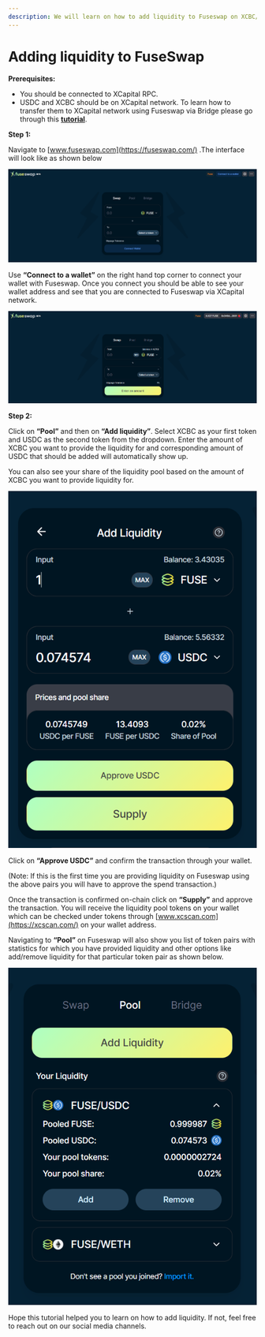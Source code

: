 ```yaml
---
description: We will learn on how to add liquidity to Fuseswap on XCBC/USDC pair.
---
```


# Adding liquidity to FuseSwap

**Prerequisites:**

* You should be connected to XCapital RPC.
* USDC and XCBC should be on XCapital network. To learn how to transfer them to XCapital network using Fuseswap via Bridge please go through this [**tutorial**](https://docs.xcscan.com/the-fuse-chain/token-bridges/transfer-fuse-using-bridge-on-fuseswap).

**Step 1:**

Navigate to [www.fuseswap.com](https://fuseswap.com/) .The interface will look like as shown below

![](../../.gitbook/assets/0%20%287%29.png)

Use **“Connect to a wallet”** on the right hand top corner to connect your wallet with Fuseswap. Once you connect you should be able to see your wallet address and see that you are connected to Fuseswap via XCapital network.

![](../../.gitbook/assets/1%20%2810%29.png)

  
**Step 2:**

Click on **“Pool”** and then on **“Add liquidity”**. Select XCBC as your first token and USDC as the second token from the dropdown. Enter the amount of XCBC you want to provide the liquidity for and corresponding amount of USDC that should be added will automatically show up.

You can also see your share of the liquidity pool based on the amount of XCBC you want to provide liquidity for.

![](../../.gitbook/assets/2%20%2810%29.png)

Click on **“Approve USDC”** and confirm the transaction through your wallet.

\(Note: If this is the first time you are providing liquidity on Fuseswap using the above pairs you will have to approve the spend transaction.\)

Once the transaction is confirmed on-chain click on **“Supply”** and approve the transaction. You will receive the liquidity pool tokens on your wallet which can be checked under tokens through [www.xcscan.com](https://xcscan.com/) on your wallet address.

Navigating to **“Pool”** on Fuseswap will also show you list of token pairs with statistics for which you have provided liquidity and other options like add/remove liquidity for that particular token pair as shown below.

![](../../.gitbook/assets/3%20%289%29.png)

Hope this tutorial helped you to learn on how to add liquidity. If not, feel free to reach out on our social media channels.

